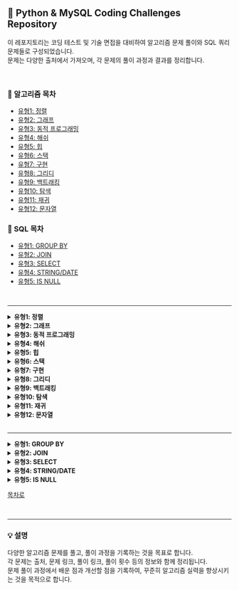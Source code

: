 ## 💯 Python & MySQL Coding Challenges Repository

이 레포지토리는 코딩 테스트 및 기술 면접을 대비하여 알고리즘 문제 풀이와 SQL 쿼리 문제들로 구성되었습니다.<br>
문제는 다양한 출처에서 가져오며, 각 문제의 풀이 과정과 결과를 정리합니다.


<br>

### 🔖 알고리즘 목차
- [유형1: 정렬](#유형1-정렬)
- [유형2: 그래프](#유형2-그래프)
- [유형3: 동적 프로그래밍](#유형3-동적-프로그래밍)
- [유형4: 해쉬](#유형4-해쉬)
- [유형5: 힙](#유형5-힙)
- [유형6: 스택](#유형6-스택)
- [유형7: 구현](#유형7-구현)
- [유형8: 그리디](#유형8-그리디)
- [유형9: 백트래킹](#유형9-백트래킹)
- [유형10: 탐색](#유형10-탐색)
- [유형11: 재귀](#유형11-재귀)
- [유형12: 문자열](#유형12-문자열)


### 🔖 SQL 목차
- [유형1: GROUP BY](#유형1-GROUP-BY)
- [유형2: JOIN](#유형2-JOIN)
- [유형3: SELECT](#유형3-SELECT)
- [유형4: STRING/DATE](#유형4-STRING/DATE)
- [유형5: IS NULL](#유형5-IS-NULL)


<br>

---



<details>
<summary><strong id="유형1-정렬"> 유형1: 정렬</strong></summary>

| 문제 이름 | 세부 유형 | 출처 | 난이도 | [문제](#) | [풀이](#) | 풀이 횟수 |
|:-----------------:|:------------:|:------:|:----:|:-------:|:-------:|:--------:|
| H-Index | 조건 정렬 | 프로그래머스 | Lv 2 | [문제](https://school.programmers.co.kr/learn/courses/30/lessons/42747) | [풀이](https://github.com/gwon477/TIL/blob/main/%EC%9C%A0%ED%98%95%EB%B3%84%20%EB%AC%B8%EC%A0%9C%20%ED%92%80%EC%9D%B4/%EC%A0%95%EB%A0%AC/%ED%94%84%EB%A1%9C%EA%B7%B8%EB%9E%98%EB%A8%B8%EC%8A%A4/H-Index.py) | 🔥 |
| | | | | | | |
| 단어 정렬 | 조건 정렬 | 백준 | Silver 5 | [문제](https://www.acmicpc.net/problem/1181) | [풀이](https://github.com/gwon477/TIL/blob/main/%EC%9C%A0%ED%98%95%EB%B3%84%20%EB%AC%B8%EC%A0%9C%20%ED%92%80%EC%9D%B4/%EC%A0%95%EB%A0%AC/%EC%A0%95%EB%A0%AC(1181%EB%B2%88).py) | 🔥 |

</details>


<details>
<summary><strong id="유형2-그래프"> 유형2: 그래프</strong></summary>

| 문제 이름 | 세부 유형 | 출처 | 난이도 | [문제](#) | [풀이](#) | 풀이 횟수 |
|:-----------------:|:------------:|:------:|:----:|:-------:|:-------:|:--------:|
| 미로 탈출 | BFS | 프로그래머스 | Lv 2 | [문제](https://school.programmers.co.kr/learn/courses/30/lessons/159993) | [풀이](https://github.com/gwon477/TIL/blob/main/%EC%9C%A0%ED%98%95%EB%B3%84%20%EB%AC%B8%EC%A0%9C%20%ED%92%80%EC%9D%B4/Graph/%EB%A0%88%EB%B2%84_%EB%AF%B8%EB%A1%9C%ED%83%88%EC%B6%9C.py) | 🔥 |
| 리코쳇 로봇 | BFS | 프로그래머스 | Lv 2 | [문제](https://school.programmers.co.kr/learn/courses/30/lessons/169199) | [풀이](https://github.com/gwon477/TIL/blob/main/%EC%9C%A0%ED%98%95%EB%B3%84%20%EB%AC%B8%EC%A0%9C%20%ED%92%80%EC%9D%B4/Graph/%EB%A6%AC%EC%BD%94%EC%B3%87%EB%A1%9C%EB%B4%87.py) | 🔥 |
| 석유 시추 | BFS | 프로그래머스 | Lv 2 | [문제](https://school.programmers.co.kr/learn/courses/30/lessons/250136) | [풀이](https://github.com/gwon477/TIL/blob/main/%EC%9C%A0%ED%98%95%EB%B3%84%20%EB%AC%B8%EC%A0%9C%20%ED%92%80%EC%9D%B4/Graph/%EC%84%9D%EC%9C%A0%EC%8B%9C%EC%B6%94.py) | 🔥 |
| 무인도 여행 | BFS | 프로그래머스 | Lv 2 | [문제](https://school.programmers.co.kr/learn/courses/30/lessons/154540) | [풀이](https://github.com/gwon477/TIL/blob/main/%EC%9C%A0%ED%98%95%EB%B3%84%20%EB%AC%B8%EC%A0%9C%20%ED%92%80%EC%9D%B4/Graph/%EC%84%9D%EC%9C%A0%EC%8B%9C%EC%B6%94.py) | 🔥 |
| 부대 복귀 | BFS | 프로그래머스 | Lv 3 | [문제](https://school.programmers.co.kr/learn/courses/30/lessons/132266) | [풀이](https://github.com/gwon477/TIL/blob/main/%EC%9C%A0%ED%98%95%EB%B3%84%20%EB%AC%B8%EC%A0%9C%20%ED%92%80%EC%9D%B4/Graph/%EB%B6%80%EB%8C%80%20%EB%B3%B5%EA%B7%80.md) | 🔥🔥 |
| 가장 먼 노드 | BFS | 프로그래머스 | Lv 3 | [문제](https://school.programmers.co.kr/learn/courses/30/lessons/49189) | [풀이](https://github.com/gwon477/TIL/blob/main/%EC%9C%A0%ED%98%95%EB%B3%84%20%EB%AC%B8%EC%A0%9C%20%ED%92%80%EC%9D%B4/Graph/%EA%B0%80%EC%9E%A5%20%EB%A8%BC%20%EB%85%B8%EB%93%9C.md) | 🔥🔥 |
| 여행경로 | BFS | 프로그래머스 | Lv 3 | [문제](https://school.programmers.co.kr/learn/courses/30/lessons/43164) | [풀이](https://github.com/gwon477/TIL/blob/main/%EC%9C%A0%ED%98%95%EB%B3%84%20%EB%AC%B8%EC%A0%9C%20%ED%92%80%EC%9D%B4/Graph/%EC%97%AC%ED%96%89%EA%B2%BD%EB%A1%9C.py) | 🔥 |
| | | | | | | |
| 단지번호붙이기 | BFS | 백준 | Silver 1 | [문제](https://www.acmicpc.net/problem/2667) | [풀이](https://github.com/gwon477/TIL/blob/main/%EC%9C%A0%ED%98%95%EB%B3%84%20%EB%AC%B8%EC%A0%9C%20%ED%92%80%EC%9D%B4/Graph/2667%EB%B2%88.py) | 🔥 |
| 쉬운 최단 거리 | BFS | 백준 | Silver 1 | [문제](https://www.acmicpc.net/problem/14940) | [풀이](https://github.com/gwon477/TIL/blob/main/%EC%9C%A0%ED%98%95%EB%B3%84%20%EB%AC%B8%EC%A0%9C%20%ED%92%80%EC%9D%B4/Graph/2667%EB%B2%88.py) | 🔥 |
| 아기 상어 | BFS | 백준 | Gold 3 | [문제](https://www.acmicpc.net/problem/16236) | [풀이](https://github.com/gwon477/TIL/blob/main/%EC%9C%A0%ED%98%95%EB%B3%84%20%EB%AC%B8%EC%A0%9C%20%ED%92%80%EC%9D%B4/Graph/%EC%95%84%EA%B8%B0%EC%83%81%EC%96%B4.py) | 🔥 |
| 토마토 | BFS | 백준 | Gold 5 | [문제](https://www.acmicpc.net/problem/7576) | [풀이](https://github.com/gwon477/TIL/blob/main/%EC%9C%A0%ED%98%95%EB%B3%84%20%EB%AC%B8%EC%A0%9C%20%ED%92%80%EC%9D%B4/Graph/%ED%86%A0%EB%A7%88%ED%86%A0.py) | 🔥 |

</details>

<details>
<summary><strong id="유형3-동적-프로그래밍"> 유형3: 동적 프로그래밍</strong></summary>

| 문제 이름 | 세부 유형 | 출처 | 난이도 | [문제](#) | [풀이](#) | 풀이 횟수 |
|:-----------------:|:------------:|:------:|:----:|:-------:|:-------:|:--------:|
| 체육대회 | DP | 프로그래머스 | Lv 2 | [문제](https://school.programmers.co.kr/learn/courses/15008/lessons/121684) | [풀이](https://github.com/gwon477/TIL/blob/main/%EC%9C%A0%ED%98%95%EB%B3%84%20%EB%AC%B8%EC%A0%9C%20%ED%92%80%EC%9D%B4/DP/%5BPCCP%20%EB%AA%A8%EC%9D%98%EA%B3%A0%EC%82%AC%20%231%5D%202%EB%B2%88%20-%20%EC%B2%B4%EC%9C%A1%EB%8C%80%ED%9A%8C.py) | 🔥 |
| 땅따먹기 | DP | 프로그래머스 | Lv 2 | [문제](https://school.programmers.co.kr/learn/courses/30/lessons/12913) | [풀이](https://github.com/gwon477/TIL/blob/main/%EC%9C%A0%ED%98%95%EB%B3%84%20%EB%AC%B8%EC%A0%9C%20%ED%92%80%EC%9D%B4/DP/%EB%95%85%EB%94%B0%EB%A8%B9%EA%B8%B0.py) | 🔥 |
| 숫자 변환 | DP, index | 프로그래머스 | Lv 2 | [문제](https://school.programmers.co.kr/learn/courses/30/lessons/154538#qna) | [풀이](https://github.com/gwon477/TIL/blob/main/%EC%9C%A0%ED%98%95%EB%B3%84%20%EB%AC%B8%EC%A0%9C%20%ED%92%80%EC%9D%B4/DP/%EC%88%AB%EC%9E%90%20%EB%B3%80%ED%99%98.md) | 🔥 |
| 뒤에 있는 큰 수 찾기 | DP, index | 프로그래머스 | Lv 2 | [문제](https://school.programmers.co.kr/learn/courses/30/lessons/154539) | [풀이](https://github.com/gwon477/TIL/blob/main/%EC%9C%A0%ED%98%95%EB%B3%84%20%EB%AC%B8%EC%A0%9C%20%ED%92%80%EC%9D%B4/DP/%EC%88%AB%EC%9E%90%20%EB%B3%80%ED%99%98.md) | 🔥 |
| 귤 고르기 | DP, index | 프로그래머스 | Lv 2 | [문제](https://school.programmers.co.kr/learn/courses/30/lessons/138476) | [풀이](https://github.com/gwon477/TIL/blob/main/%EC%9C%A0%ED%98%95%EB%B3%84%20%EB%AC%B8%EC%A0%9C%20%ED%92%80%EC%9D%B4/DP/%EC%88%AB%EC%9E%90%20%EB%B3%80%ED%99%98.md) | 🔥 |
| 주식 가격 | DP, index | 프로그래머스 | Lv 2 | [문제](https://school.programmers.co.kr/learn/courses/30/lessons/42584) | [풀이](https://github.com/gwon477/TIL/blob/main/%EC%9C%A0%ED%98%95%EB%B3%84%20%EB%AC%B8%EC%A0%9C%20%ED%92%80%EC%9D%B4/DP/%EC%88%AB%EC%9E%90%20%EB%B3%80%ED%99%98.md) | 🔥 |
| 풍선 터트리기 | DP | 프로그래머스 | Lv 3 | [문제](https://school.programmers.co.kr/learn/courses/30/lessons/68646) | [풀이](https://github.com/gwon477/TIL/blob/main/%EC%9C%A0%ED%98%95%EB%B3%84%20%EB%AC%B8%EC%A0%9C%20%ED%92%80%EC%9D%B4/DP/%ED%92%8D%EC%84%A0%ED%84%B0%EB%9C%A8%EB%A6%AC%ED%82%A4.py) | 🔥 |
| 스티커 모으기 B | DP | 프로그래머스 | Lv 3 | [문제](https://school.programmers.co.kr/learn/courses/30/lessons/12971) | [풀이](https://github.com/gwon477/TIL/blob/main/%EC%9C%A0%ED%98%95%EB%B3%84%20%EB%AC%B8%EC%A0%9C%20%ED%92%80%EC%9D%B4/DP/%ED%92%8D%EC%84%A0%ED%84%B0%EB%9C%A8%EB%A6%AC%ED%82%A4.py) | 🔥 |
| 연속된 펄스 부분 수열의 합 | DP | 프로그래머스 | Lv 3 | [문제](https://school.programmers.co.kr/learn/courses/30/lessons/161988#qna) | [풀이](https://github.com/gwon477/TIL/blob/main/%EC%9C%A0%ED%98%95%EB%B3%84%20%EB%AC%B8%EC%A0%9C%20%ED%92%80%EC%9D%B4/DP/%EC%97%B0%EC%86%8D%EB%90%9C%20%ED%8E%84%EC%8A%A4%20%EB%B6%80%EB%B6%84%20%EC%88%98%EC%97%B4%EC%9D%98%20%ED%95%A9.md) | 🔥 |
| | | | | | | |
| 가장 큰 증가하는 부분 수열 | DP | 백준 | Silver 2 | [문제](https://www.acmicpc.net/problem/11055) | [풀이](https://github.com/gwon477/TIL/blob/main/%EC%9C%A0%ED%98%95%EB%B3%84%20%EB%AC%B8%EC%A0%9C%20%ED%92%80%EC%9D%B4/DP/11055%EB%B2%88.py) | 🔥 |
| 1로 만들기 | DP | 백준 | Silver 3 | [문제](https://www.acmicpc.net/problem/1463) | [풀이](https://github.com/gwon477/TIL/blob/main/%EC%9C%A0%ED%98%95%EB%B3%84%20%EB%AC%B8%EC%A0%9C%20%ED%92%80%EC%9D%B4/DP/1463%EB%B2%88.py) | 🔥 |

</details>

<details>
<summary><strong id="유형4-해쉬"> 유형4: 해쉬</strong></summary>

| 문제 이름 | 세부 유형 | 출처 | 난이도 | [문제](#) | [풀이](#) | 풀이 횟수 |
|:-----------------:|:------------:|:------:|:----:|:-------:|:-------:|:--------:|
| 폰캣몬 | Hash | 프로그래머스 | Lv 1 | [문제](https://school.programmers.co.kr/learn/courses/30/lessons/1845) | [풀이](https://github.com/gwon477/TIL/blob/main/%EC%9C%A0%ED%98%95%EB%B3%84%20%EB%AC%B8%EC%A0%9C%20%ED%92%80%EC%9D%B4/Hash/hash(%ED%94%84%EB%A1%9C%EA%B7%B8%EB%9E%98%EB%A8%B8%EC%8A%A4%3A%ED%8F%AC%EC%BC%93%EB%AA%AC).py) | 🔥 |
| 테이블 해시 함수 | Hash | 프로그래머스 | Lv 2 | [문제](https://school.programmers.co.kr/learn/courses/30/lessons/1845) | [풀이](https://github.com/gwon477/TIL/blob/main/%EC%9C%A0%ED%98%95%EB%B3%84%20%EB%AC%B8%EC%A0%9C%20%ED%92%80%EC%9D%B4/Hash/hash(%ED%94%84%EB%A1%9C%EA%B7%B8%EB%9E%98%EB%A8%B8%EC%8A%A4%3A%ED%8F%AC%EC%BC%93%EB%AA%AC).py) | 🔥 |
| 오픈 채팅방 | Hash | 프로그래머스 | Lv 2 | [문제](https://school.programmers.co.kr/learn/courses/30/lessons/42888) | [풀이](https://github.com/gwon477/TIL/blob/main/%EC%9C%A0%ED%98%95%EB%B3%84%20%EB%AC%B8%EC%A0%9C%20%ED%92%80%EC%9D%B4/Hash/hash(%ED%94%84%EB%A1%9C%EA%B7%B8%EB%9E%98%EB%A8%B8%EC%8A%A4%3A%ED%8F%AC%EC%BC%93%EB%AA%AC).py) | 🔥 |
| 롤케이크 자르기 | Hash | 프로그래머스 | Lv 2 | [문제](https://school.programmers.co.kr/learn/courses/30/lessons/132265) | [풀이](https://github.com/gwon477/TIL/blob/main/%EC%9C%A0%ED%98%95%EB%B3%84%20%EB%AC%B8%EC%A0%9C%20%ED%92%80%EC%9D%B4/Hash/hash(%ED%94%84%EB%A1%9C%EA%B7%B8%EB%9E%98%EB%A8%B8%EC%8A%A4%3A%ED%8F%AC%EC%BC%93%EB%AA%AC).py) | 🔥 |
| 영어 끝말잇기 | Hash | 프로그래머스 | Lv 2 | [문제](https://school.programmers.co.kr/learn/courses/30/lessons/12981) | [풀이](https://github.com/gwon477/TIL/blob/main/%EC%9C%A0%ED%98%95%EB%B3%84%20%EB%AC%B8%EC%A0%9C%20%ED%92%80%EC%9D%B4/Hash/hash(%ED%94%84%EB%A1%9C%EA%B7%B8%EB%9E%98%EB%A8%B8%EC%8A%A4%3A%ED%8F%AC%EC%BC%93%EB%AA%AC).py) | 🔥 |
| | | | | | | |
| 숫자 카드 | 해시를 사용한 집합과 맵 | 백준 | Silver 5 | [문제](https://school.programmers.co.kr/learn/courses/30/lessons/147354) | [풀이](https://github.com/gwon477/TIL/blob/main/%EC%9C%A0%ED%98%95%EB%B3%84%20%EB%AC%B8%EC%A0%9C%20%ED%92%80%EC%9D%B4/Hash/hash(10815%EB%B2%88).py) | 🔥 |
| 숫자 카드 2 | 해시를 사용한 집합과 맵 | 백준 | Silver 4 | [문제](https://www.acmicpc.net/problem/10816) | [풀이](https://github.com/gwon477/TIL/blob/main/%EC%9C%A0%ED%98%95%EB%B3%84%20%EB%AC%B8%EC%A0%9C%20%ED%92%80%EC%9D%B4/Hash/hash(10816%EB%B2%88).py) | 🔥 |
| 가희와 키워드 | 해시를 사용한 집합과 맵 | 백준 | Silver 3 | [문제](https://www.acmicpc.net/problem/22233) | [풀이](https://github.com/gwon477/TIL/blob/main/%EC%9C%A0%ED%98%95%EB%B3%84%20%EB%AC%B8%EC%A0%9C%20%ED%92%80%EC%9D%B4/Hash/%EA%B0%80%ED%9D%AC%EC%99%80%20%ED%82%A4%EC%9B%8C%EB%93%9C.md) | 🔥 |


</details>

<details>
<summary><strong id="유형5-힙"> 유형5: 힙</strong></summary>

| 문제 이름 | 세부 유형 | 출처 | 난이도 | [문제](#) | [풀이](#) | 풀이 횟수 |
|:-----------------:|:------------:|:------:|:----:|:-------:|:-------:|:--------:|
| 디팬스 게임 | 우선 순위 큐 | 프로그래머스 | Lv 2 | [문제](https://school.programmers.co.kr/learn/courses/30/lessons/142085) | [풀이](https://github.com/gwon477/TIL/blob/main/%EC%9C%A0%ED%98%95%EB%B3%84%20%EB%AC%B8%EC%A0%9C%20%ED%92%80%EC%9D%B4/Heap/%EB%94%94%ED%8C%AC%EC%8A%A4%EA%B2%8C%EC%9E%84.md) | 🔥🔥 |
| 호텔 대실 | 우선 순위 큐 | 프로그래머스 | Lv 2 | [문제](https://school.programmers.co.kr/learn/courses/30/lessons/155651) | [풀이](https://github.com/gwon477/TIL/blob/main/%EC%9C%A0%ED%98%95%EB%B3%84%20%EB%AC%B8%EC%A0%9C%20%ED%92%80%EC%9D%B4/Heap/%ED%98%B8%ED%85%94%20%EB%8C%80%EC%8B%A4.py) | 🔥 |
| 더 맵게 | 우선 순위 큐, heapify | 프로그래머스 | Lv 2 | [문제](https://school.programmers.co.kr/learn/courses/30/lessons/42626) | [풀이](https://github.com/gwon477/TIL/blob/main/%EC%9C%A0%ED%98%95%EB%B3%84%20%EB%AC%B8%EC%A0%9C%20%ED%92%80%EC%9D%B4/Heap/%EB%8D%94%20%EB%A7%B5%EA%B2%8C.md) | 🔥 |
| 운영체제 | 우선 순위 큐, 인덱스 | 프로그래머스 | Lv 3 | [문제](https://school.programmers.co.kr/learn/courses/15008/lessons/121686) | [풀이](https://github.com/gwon477/TIL/blob/main/%EC%9C%A0%ED%98%95%EB%B3%84%20%EB%AC%B8%EC%A0%9C%20%ED%92%80%EC%9D%B4/Heap/%EC%9A%B4%EC%98%81%EC%B2%B4%EC%A0%9C.md) | 🔥 |
| | | | | | | |
| 최소 힙 | 우선 순위 큐 | 백준 | Silver 2 | [문제](https://www.acmicpc.net/problem/1927) | [풀이](https://github.com/gwon477/TIL/blob/main/%EC%9C%A0%ED%98%95%EB%B3%84%20%EB%AC%B8%EC%A0%9C%20%ED%92%80%EC%9D%B4/Heap/%EC%B5%9C%EC%86%8C%ED%9E%99.md) | 🔥🔥 |
| 보석 도둑 | 우선 순위 큐, index | 백준 | Gold 2 | [문제](https://www.acmicpc.net/problem/1202) | [풀이](https://github.com/gwon477/TIL/blob/main/%EC%9C%A0%ED%98%95%EB%B3%84%20%EB%AC%B8%EC%A0%9C%20%ED%92%80%EC%9D%B4/Heap/%EB%B3%B4%EC%84%9D%20%EB%8F%84%EB%91%91.md) | 🔥 |

</details>

<details>
<summary><strong id="유형6-스택"> 유형6: 스택</strong></summary>

| 문제 이름 | 세부 유형 | 출처 | 난이도 | [문제](#) | [풀이](#) | 풀이 횟수 |
|:-----------------:|:------------:|:------:|:----:|:-------:|:-------:|:--------:|
| 프린터 큐 | 스택 | 백준 | Silver 2 | [문제](https://www.acmicpc.net/problem/1966) | [풀이](https://github.com/gwon477/TIL/blob/main/%EC%9C%A0%ED%98%95%EB%B3%84%20%EB%AC%B8%EC%A0%9C%20%ED%92%80%EC%9D%B4/Stack/1966.py) | 🔥 |
| 단어 뒤집기 2 | 스택 | 백준 | Silver 3 | [문제](https://www.acmicpc.net/problem/17413) | [풀이](https://github.com/gwon477/TIL/blob/main/%EC%9C%A0%ED%98%95%EB%B3%84%20%EB%AC%B8%EC%A0%9C%20%ED%92%80%EC%9D%B4/Stack/stack(17413%EB%B2%88).py) | 🔥 |
| 괄호 | 스택 | 백준 | Silver 4 | [문제](https://www.acmicpc.net/problem/9012) | [풀이](https://github.com/gwon477/TIL/blob/main/%EC%9C%A0%ED%98%95%EB%B3%84%20%EB%AC%B8%EC%A0%9C%20%ED%92%80%EC%9D%B4/Stack/stack(9012%EB%B2%88).py) | 🔥 |

</details>

<details>
<summary><strong id="유형7-구현"> 유형7: 구현</strong></summary>

| 문제 이름 | 세부 유형 | 출처 | 난이도 | [문제](#) | [풀이](#) | 풀이 횟수 |
|:-----------------:|:------------:|:------:|:----:|:-------:|:-------:|:--------:|
| 외톨이 알파벳 | 구현 | 프로그래머스 | Lv 2 | [문제](https://school.programmers.co.kr/learn/courses/15008/lessons/121683) | [풀이](https://github.com/gwon477/TIL/blob/main/%EC%9C%A0%ED%98%95%EB%B3%84%20%EB%AC%B8%EC%A0%9C%20%ED%92%80%EC%9D%B4/%EA%B5%AC%ED%98%84/%5BPCCP%20%EB%AA%A8%EC%9D%98%EA%B3%A0%EC%82%AC%20%231%5D%201%EB%B2%88%20-%20%EC%99%B8%ED%86%A8%EC%9D%B4%20%EC%95%8C%ED%8C%8C%EB%B2%B3.py) | 🔥 |
| 호텔 대실 | 구현 | 프로그래머스 | Lv 2 | [문제](https://school.programmers.co.kr/learn/courses/30/lessons/155651) | [풀이](https://github.com/gwon477/TIL/blob/main/%EC%9C%A0%ED%98%95%EB%B3%84%20%EB%AC%B8%EC%A0%9C%20%ED%92%80%EC%9D%B4/%EA%B5%AC%ED%98%84/%5BPCCP%20%EB%AA%A8%EC%9D%98%EA%B3%A0%EC%82%AC%20%231%5D%204%EB%B2%88%20-%20%EC%9A%B4%EC%98%81%EC%B2%B4%EC%A0%9C.py) | 🔥 |
| 점찍기 | 구현 | 프로그래머스 | Lv 2 | [문제](https://school.programmers.co.kr/learn/courses/30/lessons/140107) | [풀이](https://github.com/gwon477/TIL/blob/main/%EC%9C%A0%ED%98%95%EB%B3%84%20%EB%AC%B8%EC%A0%9C%20%ED%92%80%EC%9D%B4/Heap/%ED%98%B8%ED%85%94%20%EB%8C%80%EC%8B%A4.py) | 🔥 |
| 시소 짝궁 | 구현 | 프로그래머스 | Lv 2 | [문제](https://school.programmers.co.kr/learn/courses/30/lessons/152996) | [풀이](https://github.com/gwon477/TIL/blob/main/%EC%9C%A0%ED%98%95%EB%B3%84%20%EB%AC%B8%EC%A0%9C%20%ED%92%80%EC%9D%B4/%EA%B5%AC%ED%98%84/%EC%8B%9C%EC%86%8C%20%EC%A7%9D%EA%BF%8D.md) | 🔥 |
| N개의 최소공배수 | 구현 | 프로그래머스 | Lv 2 | [문제](https://school.programmers.co.kr/learn/courses/30/lessons/12953?language=python3) | [풀이](https://github.com/gwon477/TIL/blob/main/%EC%9C%A0%ED%98%95%EB%B3%84%20%EB%AC%B8%EC%A0%9C%20%ED%92%80%EC%9D%B4/%EA%B5%AC%ED%98%84/%EC%8B%9C%EC%86%8C%20%EC%A7%9D%EA%BF%8D.md) | 🔥 |
| 유사칸토어 비트열 | 구현 | 프로그래머스 | Lv 2 | [문제](https://school.programmers.co.kr/learn/courses/30/lessons/148652#qna) | [풀이](https://github.com/gwon477/TIL/blob/main/%EC%9C%A0%ED%98%95%EB%B3%84%20%EB%AC%B8%EC%A0%9C%20%ED%92%80%EC%9D%B4/%EA%B5%AC%ED%98%84/%EC%8B%9C%EC%86%8C%20%EC%A7%9D%EA%BF%8D.md) | 🔥 |
| 멀쩡한 사각형 | 구현 | 프로그래머스 | Lv 2 | [문제](https://school.programmers.co.kr/learn/courses/30/lessons/62048) | [풀이](https://github.com/gwon477/TIL/blob/main/%EC%9C%A0%ED%98%95%EB%B3%84%20%EB%AC%B8%EC%A0%9C%20%ED%92%80%EC%9D%B4/%EA%B5%AC%ED%98%84/%EC%8B%9C%EC%86%8C%20%EC%A7%9D%EA%BF%8D.md) | 🔥 |
| 기지국 설치 | 구현 | 프로그래머스 | Lv 2 | [문제](https://school.programmers.co.kr/learn/courses/30/lessons/12979) | [풀이](https://github.com/gwon477/TIL/blob/main/%EC%9C%A0%ED%98%95%EB%B3%84%20%EB%AC%B8%EC%A0%9C%20%ED%92%80%EC%9D%B4/%EA%B5%AC%ED%98%84/%EC%8B%9C%EC%86%8C%20%EC%A7%9D%EA%BF%8D.md) | 🔥 |
| 과제 진행하기 | 구현 | 프로그래머스 | Lv 2 | [문제](https://school.programmers.co.kr/learn/courses/30/lessons/176962) | [풀이](https://github.com/gwon477/TIL/blob/main/%EC%9C%A0%ED%98%95%EB%B3%84%20%EB%AC%B8%EC%A0%9C%20%ED%92%80%EC%9D%B4/%EA%B5%AC%ED%98%84/%EC%8B%9C%EC%86%8C%20%EC%A7%9D%EA%BF%8D.md) | 🔥 |
| 최고의 집합 | 구현 | 프로그래머스 | Lv 3 | [문제](https://school.programmers.co.kr/learn/courses/30/lessons/12938) | [풀이](https://github.com/gwon477/TIL/blob/main/%EC%9C%A0%ED%98%95%EB%B3%84%20%EB%AC%B8%EC%A0%9C%20%ED%92%80%EC%9D%B4/Heap/Haapq.py) | 🔥 |
| 합승 택시 요금 | 구현 | 프로그래머스 | Lv 3 | [문제](https://school.programmers.co.kr/learn/courses/30/lessons/72413) | [풀이](https://github.com/gwon477/TIL/blob/main/%EC%9C%A0%ED%98%95%EB%B3%84%20%EB%AC%B8%EC%A0%9C%20%ED%92%80%EC%9D%B4/Heap/%EB%94%94%ED%8E%9C%EC%8A%A4%EA%B2%8C%EC%9E%84.py) | 🔥 |
| 인사 고과 | 구현 | 프로그래머스 | Lv 3 | [문제](https://school.programmers.co.kr/learn/courses/30/lessons/152995) | [풀이](https://github.com/gwon477/TIL/blob/main/%EC%9C%A0%ED%98%95%EB%B3%84%20%EB%AC%B8%EC%A0%9C%20%ED%92%80%EC%9D%B4/%EA%B5%AC%ED%98%84/%EC%9D%B8%EC%82%AC%EA%B3%A0%EA%B3%BC.md) | 🔥 |
| | | | | | | |
| 수열 | 구현 | 백준 | Silver 4 | [문제](https://www.acmicpc.net/problem/2491) | [풀이](https://github.com/gwon477/TIL/blob/main/%EC%9C%A0%ED%98%95%EB%B3%84%20%EB%AC%B8%EC%A0%9C%20%ED%92%80%EC%9D%B4/Heap/Haapq.py) | 🔥 |
| 비슷한 단어 | 구현 | 백준 | Silver 2 | [문제](https://www.acmicpc.net/problem/2607) | [풀이](https://github.com/gwon477/TIL/blob/main/%EC%9C%A0%ED%98%95%EB%B3%84%20%EB%AC%B8%EC%A0%9C%20%ED%92%80%EC%9D%B4/%EA%B5%AC%ED%98%84/2607%EB%B2%88.py) | 🔥 |
| 상어 초등학교 | 구현 | 백준 | Gold 5 | [문제](https://www.acmicpc.net/problem/21608) | [풀이](https://github.com/gwon477/TIL/blob/main/%EC%9C%A0%ED%98%95%EB%B3%84%20%EB%AC%B8%EC%A0%9C%20%ED%92%80%EC%9D%B4/%EA%B5%AC%ED%98%84/%EC%83%81%EC%96%B4%20%EC%B4%88%EB%93%B1%ED%95%99%EA%B5%90.md) | 🔥🔥 |
</details>

<details>
<summary><strong id="유형8-그리디"> 유형8: 그리디</strong></summary>

| 문제 이름 | 세부 유형 | 출처 | 난이도 | [문제](#) | [풀이](#) | 풀이 횟수 |
|:-----------------:|:------------:|:------:|:----:|:-------:|:-------:|:--------:|
| 요격 시스템 | 그리디 | 프로그래머스 | Lv 2 | [문제](https://school.programmers.co.kr/learn/courses/30/lessons/181188) | [풀이](https://github.com/gwon477/TIL/blob/main/%EC%9C%A0%ED%98%95%EB%B3%84%20%EB%AC%B8%EC%A0%9C%20%ED%92%80%EC%9D%B4/%EA%B7%B8%EB%A6%AC%EB%94%94/%EC%9A%94%EA%B2%A9%EC%8B%9C%EC%8A%A4%ED%85%9C.py) | 🔥 |
| 단속 카메라 | 그리디 | 프로그래머스 | Lv 3 | [문제](https://school.programmers.co.kr/learn/courses/30/lessons/42884) | [풀이](https://github.com/gwon477/TIL/blob/main/%EC%9C%A0%ED%98%95%EB%B3%84%20%EB%AC%B8%EC%A0%9C%20%ED%92%80%EC%9D%B4/%EA%B7%B8%EB%A6%AC%EB%94%94/%EB%8B%A8%EC%86%8D%EC%B9%B4%EB%A9%94%EB%9D%BC.md) | 🔥🔥 |
| | | | | | | |
| 주식 | 그리디 | 백준 | Lv 2 | [문제](https://www.acmicpc.net/problem/11501) | [풀이](https://github.com/gwon477/TIL/blob/main/%EC%9C%A0%ED%98%95%EB%B3%84%20%EB%AC%B8%EC%A0%9C%20%ED%92%80%EC%9D%B4/%EA%B7%B8%EB%A6%AC%EB%94%94/%EC%A3%BC%EC%8B%9D.md) | 🔥🔥 |
| 타노스 | 그리디 | 백준 | Lv 2 | [문제](https://www.acmicpc.net/problem/20310) | [풀이](https://github.com/gwon477/TIL/blob/main/%EC%9C%A0%ED%98%95%EB%B3%84%20%EB%AC%B8%EC%A0%9C%20%ED%92%80%EC%9D%B4/%EA%B7%B8%EB%A6%AC%EB%94%94/%ED%83%80%EB%85%B8%EC%8A%A4.md) | 🔥🔥 |

</details>


<details>
<summary><strong id="유형9-백트래킹"> 유형9: 백트래킹</strong></summary>

| 문제 이름 | 세부 유형 | 출처 | 난이도 | [문제](#) | [풀이](#) | 풀이 횟수 |
|:-----------------:|:------------:|:------:|:----:|:-------:|:-------:|:--------:|
| N-Q | 백트래킹 | 백준 | Gold 5 | [문제](https://www.acmicpc.net/problem/9663) | [풀이](https://github.com/gwon477/TIL/blob/main/%EC%9C%A0%ED%98%95%EB%B3%84%20%EB%AC%B8%EC%A0%9C%20%ED%92%80%EC%9D%B4/%EB%B0%B1%ED%8A%B8%EB%A0%88%ED%82%B9/N-Q.py) | 🔥 |

</details>


<details>
<summary><strong id="유형10-탐색"> 유형10: 탐색</strong></summary>

| 문제 이름 | 세부 유형 | 출처 | 난이도 | [문제](#) | [풀이](#) | 풀이 횟수 |
|:-----------------:|:------------:|:------:|:----:|:-------:|:-------:|:--------:|
| 입국 심사 | 탐색 | 프로그래머스 | Lv 3 | [문제](https://school.programmers.co.kr/learn/courses/30/lessons/43238) | [풀이](https://github.com/gwon477/TIL/blob/main/%EC%9C%A0%ED%98%95%EB%B3%84%20%EB%AC%B8%EC%A0%9C%20%ED%92%80%EC%9D%B4/%EC%9D%B4%EB%B6%84%ED%83%90%EC%83%89/%EC%9E%85%EA%B5%AD%EC%8B%AC%EC%82%AC(%ED%94%84%EB%A1%9C%EA%B7%B8%EB%9E%98%EB%A8%B8%EC%8A%A4).py) | 🔥 |
| | | | | | | |
| 제곱근 | 이분 탐색 | 백준 | Silver 4 | [문제](https://www.acmicpc.net/problem/13706) | [풀이](https://github.com/gwon477/TIL/blob/main/%EC%9C%A0%ED%98%95%EB%B3%84%20%EB%AC%B8%EC%A0%9C%20%ED%92%80%EC%9D%B4/%EC%9D%B4%EB%B6%84%ED%83%90%EC%83%89/%EC%9D%B4%EB%B6%84%ED%83%90%EC%83%89(13706%EB%B2%88).py) | 🔥 |

</details>


<details>
<summary><strong id="유형11-재귀"> 유형11: 재귀</strong></summary>

| 문제 이름 | 세부 유형 | 출처 | 난이도 | [문제](#) | [풀이](#) | 풀이 횟수 |
|:-----------------:|:------------:|:------:|:----:|:-------:|:-------:|:--------:|
| 하노이 팁 | 재귀 | 프로그래머스 | Lv 2 | [문제](https://school.programmers.co.kr/learn/courses/30/lessons/12946) | [풀이](https://github.com/gwon477/TIL/blob/main/%EC%9C%A0%ED%98%95%EB%B3%84%20%EB%AC%B8%EC%A0%9C%20%ED%92%80%EC%9D%B4/%EC%9E%AC%EA%B7%80/%ED%95%98%EB%85%B8%EC%9D%B4%ED%83%91.py) | 🔥 |

</details>


<details>
<summary><strong id="유형12-문자열"> 유형12: 문자열</strong></summary>

| 문제 이름 | 세부 유형 | 출처 | 난이도 | [문제](#) | [풀이](#) | 풀이 횟수 |
|:-----------------:|:------------:|:------:|:----:|:-------:|:-------:|:--------:|
| LCS | 문자열 부분 집합 | - | - | [문제](https://www.acmicpc.net/problem/1927) | [풀이](https://github.com/gwon477/TIL/blob/main/%EC%95%8C%EA%B3%A0%EB%A6%AC%EC%A6%98%20%EC%9C%A0%ED%98%95/%EB%AC%B8%EC%9E%90%EC%97%B4/LCS.py) | 🔥 |
| LPS(KMP) | 문자 패턴 확인 | - | - | [문제](https://school.programmers.co.kr/learn/courses/30/lessons/142085) | [풀이](https://github.com/gwon477/TIL/blob/main/%EC%95%8C%EA%B3%A0%EB%A6%AC%EC%A6%98%20%EC%9C%A0%ED%98%95/%EB%AC%B8%EC%9E%90%EC%97%B4/LPS(%3DKMP).py) | 🔥 |
| 연속된 부분 수열의 합 | 슬라이딩 윈도우 | 프로그래머스 | Lv2 | [문제](https://school.programmers.co.kr/learn/courses/30/lessons/178870) | [풀이](https://github.com/gwon477/TIL/blob/main/%EC%9C%A0%ED%98%95%EB%B3%84%20%EB%AC%B8%EC%A0%9C%20%ED%92%80%EC%9D%B4/%EC%8A%AC%EB%9D%BC%EC%9D%B4%EB%94%A9%20%EC%9C%88%EB%8F%84%EC%9A%B0/%EC%97%B0%EC%86%8D%EB%90%9C%20%EB%B6%80%EB%B6%84%20%EC%88%98%EC%97%B4%EC%9D%98%20%ED%95%A9.md) | 🔥 |

</details>



<br>

---


<details>
<summary><strong id="유형1-GROUP-BY"> 유형1: GROUP BY</strong></summary>

| 문제 이름 | 세부 유형 | 출처 | 난이도 | [문제](#) | [풀이](#) | 풀이 횟수 |
|:-----------------:|:------------:|:------:|:----:|:-------:|:-------:|:--------:|
| 저자 별 카테고리 별 매출액 집계하기 | GROUP BY | 프로그래머스 | Lv4 | [문제](https://school.programmers.co.kr/learn/courses/30/lessons/144856) | [풀이]() | 🔥 |

</details>

<details>
<summary><strong id="유형2-JOIN"> 유형2: JOIN</strong></summary>

| 문제 이름 | 세부 유형 | 출처 | 난이도 | [문제](#) | [풀이](#) | 풀이 횟수 |
|:-----------------:|:------------:|:------:|:----:|:-------:|:-------:|:--------:|
|  |  |  |  | [문제]() | [풀이]() | 🔥 |

</details>

<details>
<summary><strong id="유형3-SELECT"> 유형3: SELECT</strong></summary>

| 문제 이름 | 세부 유형 | 출처 | 난이도 | [문제](#) | [풀이](#) | 풀이 횟수 |
|:-----------------:|:------------:|:------:|:----:|:-------:|:-------:|:--------:|
|  |  |  |  | [문제]() | [풀이]() | 🔥 |

</details>

<details>
<summary><strong id="유형4-STRING/DATE"> 유형4: STRING/DATE</strong></summary>

| 문제 이름 | 세부 유형 | 출처 | 난이도 | [문제](#) | [풀이](#) | 풀이 횟수 |
|:-----------------:|:------------:|:------:|:----:|:-------:|:-------:|:--------:|
| 취소되지 않은 진료 예약 조회하기 | String | 프로그래머스 | Lv4 | [문제](https://school.programmers.co.kr/learn/courses/30/lessons/132204) | [풀이]() | 🔥 |

</details>

<details>
<summary><strong id="유형5-IS-NULL"> 유형5: IS NULL</strong></summary>

| 문제 이름 | 세부 유형 | 출처 | 난이도 | [문제](#) | [풀이](#) | 풀이 횟수 |
|:-----------------:|:------------:|:------:|:----:|:-------:|:-------:|:--------:|
|  |  |  |  | [문제]() | [풀이]() | 🔥 |

</details>



[목차로](#-알고리즘-목차)

<br>


---

### 💡 설명

다양한 알고리즘 문제를 풀고, 풀이 과정을 기록하는 것을 목표로 합니다. <br>
각 문제는 출처, 문제 링크, 풀이 링크, 풀이 횟수 등의 정보와 함께 정리됩니다. <br>
문제 풀이 과정에서 배운 점과 개선할 점을 기록하여, 꾸준히 알고리즘 실력을 향상시키는 것을 목적으로 합니다.
<br>
